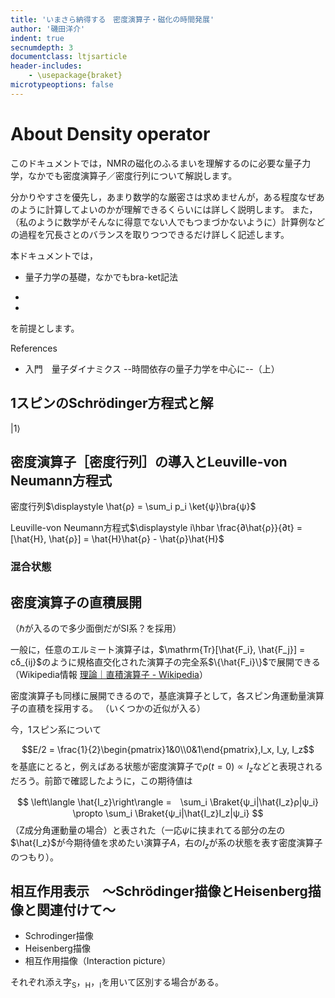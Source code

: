 ```yaml
---
title: 'いまさら納得する　密度演算子・磁化の時間発展'
author: '磯田洋介'
indent: true
secnumdepth: 3
documentclass: ltjsarticle
header-includes:
	- \usepackage{braket}
microtypeoptions: false
---
```


# About Density operator

このドキュメントでは，NMRの磁化のふるまいを理解するのに必要な量子力学，なかでも密度演算子／密度行列について解説します。

分かりやすさを優先し，あまり数学的な厳密さは求めませんが，ある程度なぜあのように計算してよいのかが理解できるくらいには詳しく説明します。
また，（私のように数学がそんなに得意でない人でもつまづかないように）計算例などの過程を冗長さとのバランスを取りつつできるだけ詳しく記述します。

本ドキュメントでは，

- 量子力学の基礎，なかでもbra-ket記法

- 
- 

を前提とします。

References

- 入門　量子ダイナミクス --時間依存の量子力学を中心に--（上）

## 1スピンのSchrödinger方程式と解

$\left|1\right\rangle$

## 密度演算子［密度行列］の導入とLeuville-von Neumann方程式

密度行列$\displaystyle \hat{ρ} = \sum_i p_i \ket{ψ}\bra{ψ}$

Leuville-von Neumann方程式$\displaystyle i\hbar \frac{∂\hat{ρ}}{∂t} = [\hat{H}, \hat{ρ}] = \hat{H}\hat{ρ} - \hat{ρ}\hat{H}$

### 混合状態

## 密度演算子の直積展開

（$\hbar$が入るので多少面倒だがSI系？を採用）

一般に，任意のエルミート演算子は，$\mathrm{Tr}[\hat{F_i}, \hat{F_j}] = cδ_{ij}$のように規格直交化された演算子の完全系$\{\hat{F_i}\}$で展開できる（Wikipedia情報 [理論｜直積演算子 - Wikipedia](https://ja.wikipedia.org/wiki/%E7%9B%B4%E7%A9%8D%E6%BC%94%E7%AE%97%E5%AD%90#%E7%90%86%E8%AB%96)）

密度演算子も同様に展開できるので，基底演算子として，各スピン角運動量演算子の直積を採用する。
（いくつかの近似が入る）

今，1スピン系について

$$E/2 = \frac{1}{2}\begin{pmatrix}1&0\\0&1\end{pmatrix},I_x, I_y, I_z$$
を基底にとると，例えばある状態が密度演算子で$ρ(t=0) \propto I_z$などと表現されるだろう。前節で確認したように，この期待値は

$$
\left\langle \hat{I_z}\right\rangle =　\sum_i \Braket{ψ_i|\hat{I_z}ρ|ψ_i} \propto \sum_i \Braket{ψ_i|\hat{I_z}I_z|ψ_i}
$$
（Z成分角運動量の場合）と表された（一応$ψ$に挟まれてる部分の左の$\hat{I_z}$が今期待値を求めたい演算子$A$，右の$I_z$が系の状態を表す密度演算子のつもり）。

## 相互作用表示　～Schrödinger描像とHeisenberg描像と関連付けて～

- Schrodinger描像
- Heisenberg描像
- 相互作用描像（Interaction picture）

それぞれ添え字${}_\mathrm{S}$，${}_\mathrm{H}$，${}_\mathrm{I}$を用いて区別する場合がある。
